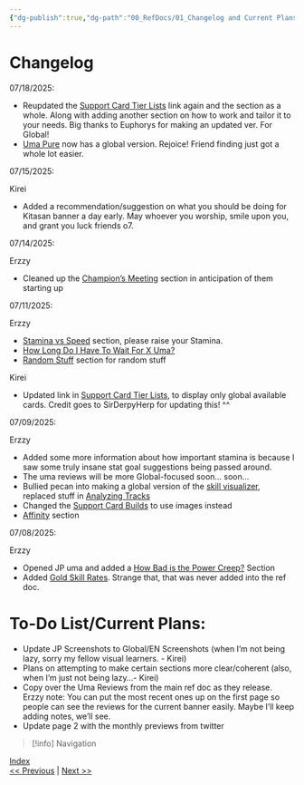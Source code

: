 ```yaml
---
{"dg-publish":true,"dg-path":"00_RefDocs/01_Changelog and Current Plans.md","permalink":"/00-ref-docs/01-changelog-and-current-plans/","created":"2025-07-21T12:22:43.330+07:00","updated":"2025-07-21T14:58:11.945+07:00"}
---
```


# Changelog

07/18/2025:

- Reupdated the [Support Card Tier Lists](https://docs.google.com/document/d/11X2P7pLuh-k9E7PhRiD20nDX22rNWtCpC1S4IMx_8pQ/edit?tab=t.0#heading=h.jpfj8zg4p9m8) link again and the section as a whole. Along with adding another section on how to work and tailor it to your needs. Big thanks to Euphorys for making an updated ver. For Global!
- [Uma Pure](https://docs.google.com/document/d/11X2P7pLuh-k9E7PhRiD20nDX22rNWtCpC1S4IMx_8pQ/edit?tab=t.0#heading=h.vhd4ojw53vr4) now has a global version. Rejoice! Friend finding just got a whole lot easier.

07/15/2025:

Kirei

- Added a recommendation/suggestion on what you should be doing for Kitasan banner a day early. May whoever you worship, smile upon you, and grant you luck friends o7.

07/14/2025:

Erzzy

- Cleaned up the [Champion’s Meeting](https://docs.google.com/document/d/11X2P7pLuh-k9E7PhRiD20nDX22rNWtCpC1S4IMx_8pQ/edit?tab=t.0#heading=h.n319dua1dy0z) section in anticipation of them starting up

07/11/2025:

Erzzy

- [Stamina vs Speed](https://docs.google.com/document/d/11X2P7pLuh-k9E7PhRiD20nDX22rNWtCpC1S4IMx_8pQ/edit?tab=t.0#heading=h.77y3enp6ghei) section, please raise your Stamina.
- [How Long Do I Have To Wait For X Uma?](https://docs.google.com/document/d/11X2P7pLuh-k9E7PhRiD20nDX22rNWtCpC1S4IMx_8pQ/edit?tab=t.0#heading=h.dg0neqfkdc7t)
- [Random Stuff](https://docs.google.com/document/d/11X2P7pLuh-k9E7PhRiD20nDX22rNWtCpC1S4IMx_8pQ/edit?tab=t.0#heading=h.fs8r9xuo171k) section for random stuff

Kirei

- Updated link in [Support Card Tier Lists](https://docs.google.com/document/d/11X2P7pLuh-k9E7PhRiD20nDX22rNWtCpC1S4IMx_8pQ/edit?tab=t.0#heading=h.jpfj8zg4p9m8), to display only global available cards. Credit goes to SirDerpyHerp for updating this! ^^

07/09/2025:

Erzzy

- Added some more information about how important stamina is because I saw some truly insane stat goal suggestions being passed around.
- The uma reviews will be more Global-focused soon… soon…
- Bullied pecan into making a global version of the [skill visualizer](https://alpha123.github.io/uma-tools/skill-visualizer-global/), replaced stuff in [Analyzing Tracks](https://docs.google.com/document/d/11X2P7pLuh-k9E7PhRiD20nDX22rNWtCpC1S4IMx_8pQ/edit?tab=t.0#heading=h.9ej5vgcc96yg)
- Changed the [Support Card Builds](https://docs.google.com/document/d/11X2P7pLuh-k9E7PhRiD20nDX22rNWtCpC1S4IMx_8pQ/edit?tab=t.0#heading=h.9d3peshfq7pp) to use images instead
- [Affinity](https://docs.google.com/document/d/11X2P7pLuh-k9E7PhRiD20nDX22rNWtCpC1S4IMx_8pQ/edit?tab=t.0#heading=h.3jozplosfqai) section

07/08/2025:

Erzzy

- Opened JP uma and added a [How Bad is the Power Creep?](https://docs.google.com/document/d/11X2P7pLuh-k9E7PhRiD20nDX22rNWtCpC1S4IMx_8pQ/edit?tab=t.0#heading=h.2k21qvxr08tu) Section
- Added [Gold Skill Rates](https://docs.google.com/document/d/11X2P7pLuh-k9E7PhRiD20nDX22rNWtCpC1S4IMx_8pQ/edit?tab=t.0#heading=h.ft0k3aky023c). Strange that, that was never added into the ref doc.

# To-Do List/Current Plans:

- Update JP Screenshots to Global/EN Screenshots (when I’m not being lazy, sorry my fellow visual learners. - Kirei)
- Plans on attempting to make certain sections more clear/coherent (also, when I’m just not being lazy…- Kirei)
- Copy over the Uma Reviews from the main ref doc as they release. Erzzy note: You can put the most recent ones up on the first page so people can see the reviews for the current banner easily. Maybe I’ll keep adding notes, we’ll see.
- Update page 2 with the monthly previews from twitter


> [!info] Navigation
<p><span><a data-tooltip-position="top" aria-label="00_News" data-href="00_News" href="00_News" class="internal-link" target="_blank" rel="noopener nofollow">Index</a><br>
<a data-tooltip-position="top" aria-label="00_News" data-href="00_News" href="00_News" class="internal-link" target="_blank" rel="noopener nofollow">&lt;&lt; Previous</a> | <a data-tooltip-position="top" aria-label="02_Rerolling" data-href="02_Rerolling" href="02_Rerolling" class="internal-link" target="_blank" rel="noopener nofollow">Next &gt;&gt;</a></span></p>
